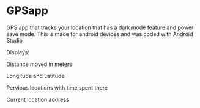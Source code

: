 # GPSapp
GPS app that tracks your location that has a dark mode feature and power save mode.
This is made for android devices and was coded with Android Studio

Displays:

Distance moved in meters

Longitude and Latitude

Pervious locations with time spent there

Current location address
